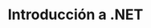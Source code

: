 ---
layout: tags/pageintroduccion-a-net
title: Introducción a .NET
permalink: /Introduccion%20a%20.NET/
tags: Introduccion-a-NET
---